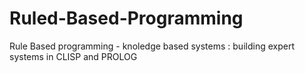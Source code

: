 # Ruled-Based-Programming
Rule Based programming - knoledge based systems : building expert systems in CLISP and PROLOG
